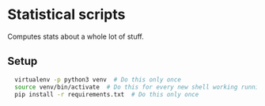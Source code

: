# Statistical scripts

Computes stats about a whole lot of stuff.

## Setup

```sh
  virtualenv -p python3 venv  # Do this only once
  source venv/bin/activate  # Do this for every new shell working running the script
  pip install -r requirements.txt  # Do this only once
```
